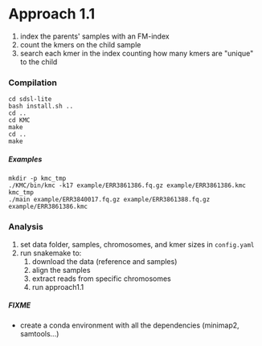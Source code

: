 # Approach 1.1
1. index the parents' samples with an FM-index
2. count the kmers on the child sample 
3. search each kmer in the index counting how many kmers are "unique" to the child

### Compilation
```
cd sdsl-lite
bash install.sh ..
cd ..
cd KMC
make
cd ..
make
```

##### Examples
```
mkdir -p kmc_tmp
./KMC/bin/kmc -k17 example/ERR3861386.fq.gz example/ERR3861386.kmc kmc_tmp
./main example/ERR3840017.fq.gz example/ERR3861388.fq.gz example/ERR3861386.kmc
```

### Analysis
1. set data folder, samples, chromosomes, and kmer sizes in `config.yaml`
2. run snakemake to:
    1. download the data (reference and samples)
    2. align the samples
    3. extract reads from specific chromosomes
    4. run approach1.1


##### FIXME
* create a conda environment with all the dependencies (minimap2, samtools...)
